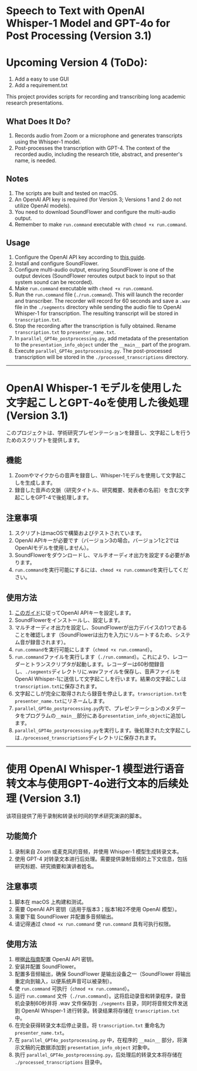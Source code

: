 # Speech to Text with OpenAI Whisper-1 Model and GPT-4o for Post Processing (Version 3.1)

# Upcoming Version 4 (ToDo):
1. Add a easy to use GUI
2. Add a requirement.txt

This project provides scripts for recording and transcribing long academic research presentations.

## What Does It Do?

1. Records audio from Zoom or a microphone and generates transcripts using the Whisper-1 model.
2. Post-processes the transcription with GPT-4. The context of the recorded audio, including the research title, abstract, and presenter's name, is needed.

## Notes

1. The scripts are built and tested on macOS.
2. An OpenAI API key is required (for Version 3; Versions 1 and 2 do not utilize OpenAI models).
3. You need to download SoundFlower and configure the multi-audio output.
4. Remember to make `run.command` executable with `chmod +x run.command`.

## Usage

1. Configure the OpenAI API key according to [this guide](https://platform.openai.com/docs/quickstart).
2. Install and configure SoundFlower.
3. Configure multi-audio output, ensuring SoundFlower is one of the output devices (SoundFlower reroutes output back to input so that system sound can be recorded).
4. Make `run.command` executable with `chmod +x run.command`.
5. Run the `run.command` file (`./run.command`). This will launch the recorder and transcriber. The recorder will record for 60 seconds and save a `.wav` file in the `./segments` directory while sending the audio file to OpenAI Whisper-1 for transcription. The resulting transcript will be stored in `transcription.txt`.
6. Stop the recording after the transcription is fully obtained. Rename `transcription.txt` to `presenter_name.txt`.
7. In `parallel_GPT4o_postprocessing.py`, add metadata of the presentation to the `presentation_info_object` under the `__main__` part of the program.
8. Execute `parallel_GPT4o_postprocessing.py`. The post-processed transcription will be stored in the `./processed_transcriptions` directory.

***

# OpenAI Whisper-1 モデルを使用した文字起こしとGPT-4oを使用した後処理 (Version 3.1)

このプロジェクトは、学術研究プレゼンテーションを録音し、文字起こしを行うためのスクリプトを提供します。

## 機能

1. Zoomやマイクからの音声を録音し、Whisper-1モデルを使用して文字起こしを生成します。
2. 録音した音声の文脈（研究タイトル、研究概要、発表者の名前）を含む文字起こしをGPT-4で後処理します。

## 注意事項

1. スクリプトはmacOSで構築およびテストされています。
2. OpenAI APIキーが必要です（バージョン3の場合。バージョン1と2ではOpenAIモデルを使用しません）。
3. SoundFlowerをダウンロードし、マルチオーディオ出力を設定する必要があります。
4. `run.command`を実行可能にするには、`chmod +x run.command`を実行してください。

## 使用方法

1. [このガイド](https://platform.openai.com/docs/quickstart)に従ってOpenAI APIキーを設定します。
2. SoundFlowerをインストールし、設定します。
3. マルチオーディオ出力を設定し、SoundFlowerが出力デバイスの1つであることを確認します（SoundFlowerは出力を入力にリルートするため、システム音が録音されます）。
4. `run.command`を実行可能にします（`chmod +x run.command`）。
5. `run.command`ファイルを実行します（`./run.command`）。これにより、レコーダーとトランスクリプタが起動します。レコーダーは60秒間録音し、`./segments`ディレクトリに.wavファイルを保存し、音声ファイルをOpenAI Whisper-1に送信して文字起こしを行います。結果の文字起こしは`transcription.txt`に保存されます。
6. 文字起こしが完全に取得されたら録音を停止します。`transcription.txt`を`presenter_name.txt`にリネームします。
7. `parallel_GPT4o_postprocessing.py`内で、プレゼンテーションのメタデータをプログラムの`__main__`部分にある`presentation_info_object`に追加します。
8. `parallel_GPT4o_postprocessing.py`を実行します。後処理された文字起こしは`./processed_transcriptions`ディレクトリに保存されます。

***

# 使用 OpenAI Whisper-1 模型进行语音转文本与使用GPT-4o进行文本的后续处理 (Version 3.1)

该项目提供了用于录制和转录长时间的学术研究演讲的脚本。

## 功能简介

1. 录制来自 Zoom 或麦克风的音频，并使用 Whisper-1 模型生成转录文本。
2. 使用 GPT-4 对转录文本进行后处理。需要提供录制音频的上下文信息，包括研究标题、研究摘要和演讲者姓名。

## 注意事项

1. 脚本在 macOS 上构建和测试。
2. 需要 OpenAI API 密钥（适用于版本3；版本1和2不使用 OpenAI 模型）。
3. 需要下载 SoundFlower 并配置多音频输出。
4. 请记得通过 `chmod +x run.command` 使 `run.command` 具有可执行权限。

## 使用方法

1. 根据[此指南](https://platform.openai.com/docs/quickstart)配置 OpenAI API 密钥。
2. 安装并配置 SoundFlower。
3. 配置多音频输出，确保 SoundFlower 是输出设备之一（SoundFlower 将输出重定向到输入，以便系统声音可以被录制）。
4. 使 `run.command` 可执行（`chmod +x run.command`）。
5. 运行 `run.command` 文件（`./run.command`）。这将启动录音和转录程序，录音机会录制60秒并将 .wav 文件保存到 `./segments` 目录，同时将音频文件发送到 OpenAI Whisper-1 进行转录。转录结果将存储在 `transcription.txt` 中。
6. 在完全获得转录文本后停止录音。将 `transcription.txt` 重命名为 `presenter_name.txt`。
7. 在 `parallel_GPT4o_postprocessing.py` 中，在程序的 `__main__` 部分，将演示文稿的元数据添加到 `presentation_info_object` 对象中。
8. 执行 `parallel_GPT4o_postprocessing.py`，后处理后的转录文本将存储在 `./processed_transcriptions` 目录中。
